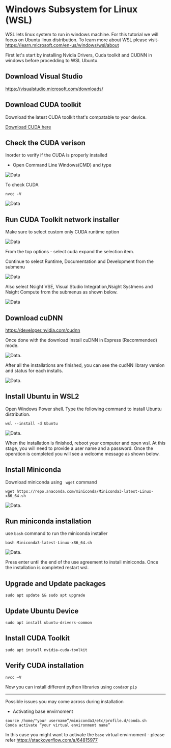 # **Windows Subsystem for Linux (WSL)**

WSL lets linux system to run in windows machine. For this tutorial we will focus on Ubuntu linux distribution.
To learn more about WSL please visit- https://learn.microsoft.com/en-us/windows/wsl/about

First let's start by installing Nvidia Drivers, Cuda toolkit and CUDNN in windows before procedding to WSL Ubuntu.


## Download Visual Studio

https://visualstudio.microsoft.com/downloads/

## Download CUDA toolkit

Download the latest CUDA toolkit that's compatable to your device.

[Download CUDA here](https://developer.nvidia.com/cuda-downloads?target_os=Windows&target_arch=x86_64&target_version=11&target_type=exe_network)

## Check the CUDA verison

Inorder to verify if the CUDA is properly installed


* Open Command Line Windows(CMD) and type
  
![Data](img/nvidia.png)

To check CUDA

```
nvcc -V
```
![Data](img/nvcc.png)

## Run CUDA Toolkit network installer

Make sure to select custom only CUDA runtime option

![Data](img/custom.png)

From the top options - select cuda expand the selection item.

Continue to select Runtime, Documentation and Development from the submenu

![Data](img/cuda_runtime.png)

Also select Nsight VSE, Visual Studio Integration,Nsight Systmens and Nsight Compute from the submenus as shown below.

![Data](img/cuda_nsight.png)

## Download cuDNN

https://developer.nvidia.com/cudnn

Once done with the download install cuDNN in Express (Recommended) mode.

![Data](img/install_cudnn_express.png).

After all the installations are finished, you can see the cudNN library version and status for each installs.

![Data](img/nvidia_installer.png).

## Install Ubuntu in WSL2

Open Windows Power shell. Type the following command to install Ubuntu distribution.

```
wsl --install -d Ubuntu
```

![Data](img/install_ubuntu.png).

When the installation is finished, reboot your computer and open wsl. At this stage, you will need to provide a user name and a password. Once the operation is completed you will see a welcome message as shown below.


## Install Miniconda

Download miniconda using ``` wget``` command

```
wget https://repo.anaconda.com/miniconda/Miniconda3-latest-Linux-x86_64.sh

```
![Data](img/wget.png).

## Run miniconda installation

use ```bash``` command to run the miniconda installer

```
bash Miniconda3-latest-Linux-x86_64.sh
```
![Data](img/bash.png).

Press enter until the end of the use agreement to install miniconda. Once the installation is completed restart wsl.
## Upgrade and Update packages

```
sudo apt update && sudo apt upgrade
```

## Update Ubuntu Device

```
sudo apt install ubuntu-drivers-common
```

## Install CUDA Toolkit
```
sudo apt install nvidia-cuda-toolkit
```

## Verify CUDA installation

```nvcc –V ```

Now you can install different python libraries using ```conda```or ```pip```


---


Possible issues you may come across during installation

* Activating base envirnoment
```
source /home/"your username”/miniconda3/etc/profile.d/conda.sh
Conda activate “your virtual environment name”
```
In this case you might want to activate the ```base``` virtual envirnoment - please refer https://stackoverflow.com/a/64815977 







